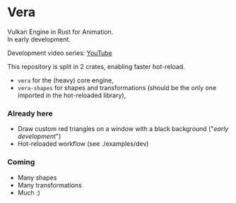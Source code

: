 # Vera
Vulkan Engine in Rust for Animation.  
In early development.

Development video series: [YouTube](https://www.youtube.com/playlist?list=PLFBSAg3dVe4z5HxaZmOH0gaojQH4tLEgF)

This repository is split in 2 crates, enabling faster hot-reload.
- `vera` for the (heavy) core engine,
- `vera-shapes` for shapes and transformations (should be the only one imported in the hot-reloaded library),

### Already here
- Draw custom red triangles on a window with a black background ("*early development*")
- Hot-reloaded workflow (see ./examples/dev)

### Coming
- Many shapes
- Many transformations
- Much :)